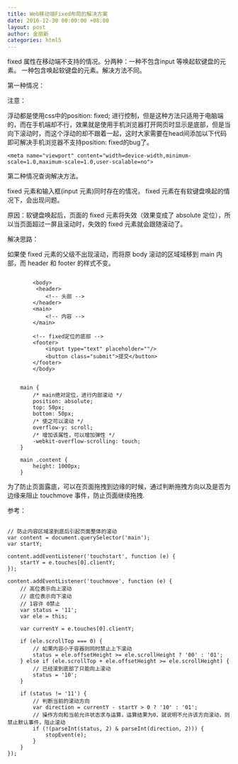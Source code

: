 ```yaml
---
title: Web移动端Fixed布局的解决方案
date: 2016-12-30 00:00:00 +08:00
layout: post
author: 金丽新
categories: html5
---
```


fixed 属性在移动端不支持的情况。分两种：一种不包含input  等唤起软键盘的元素。 一种包含唤起软键盘的元素。解决方法不同。

第一种情况：

 注意：

浮动都是使用css中的position: fixed; 进行控制，但是这种方法只适用于电脑端的，而在手机端却不行，效果就是使用手机浏览器打开网页时显示是底部，但是当向下滚动时，而这个浮动的却不跟着一起，这时大家需要在head间添加以下代码即可解决手机浏览器不支持position: fixed的bug了。

```
<meta name="viewport" content="width=device-width,minimum-scale=1.0,maximum-scale=1.0,user-scalable=no"> 
```


第二种情况查询解决方法。

 fixed 元素和输入框(input 元素)同时存在的情况， fixed 元素在有软键盘唤起的情况下，会出现问题。

原因：软键盘唤起后，页面的 fixed 元素将失效（效果变成了 absolute 定位），所以当页面超过一屏且滚动时，失效的 fixed 元素就会跟随滚动了。

解决思路：

如果使 fixed 元素的父级不出现滚动，而将原 body 滚动的区域域移到 main 内部，而 header 和 footer 的样式不变。

```

        <body>
         <header>
            <!-- 头部 -->
        </header>
        <main>
            <!-- 内容 -->
        </main>
            
        <!-- fixed定位的底部 -->
        <footer>
            <input type="text" placeholder=""/>
            <button class="submit">提交</button>
        </footer>
        </body>

```

```

    main {
        /* main绝对定位，进行内部滚动 */
        position: absolute;
        top: 50px;
        bottom: 50px;
        /* 使之可以滚动 */
        overflow-y: scroll;
        /* 增加该属性，可以增加弹性 */
        -webkit-overflow-scrolling: touch;
    }
    
    main .content {
        height: 1000px;
    }

```

为了防止页面露底，可以在页面拖拽到边缘的时候，通过判断拖拽方向以及是否为边缘来阻止 touchmove 事件，防止页面继续拖拽.

参考：

```

// 防止内容区域滚到底后引起页面整体的滚动
var content = document.querySelector('main');
var startY;

content.addEventListener('touchstart', function (e) {
    startY = e.touches[0].clientY;
});

content.addEventListener('touchmove', function (e) {
    // 高位表示向上滚动
    // 底位表示向下滚动
    // 1容许 0禁止
    var status = '11';
    var ele = this;

    var currentY = e.touches[0].clientY;

    if (ele.scrollTop === 0) {
        // 如果内容小于容器则同时禁止上下滚动
        status = ele.offsetHeight >= ele.scrollHeight ? '00' : '01';
    } else if (ele.scrollTop + ele.offsetHeight >= ele.scrollHeight) {
        // 已经滚到底部了只能向上滚动
        status = '10';
    }

    if (status != '11') {
        // 判断当前的滚动方向
        var direction = currentY - startY > 0 ? '10' : '01';
        // 操作方向和当前允许状态求与运算，运算结果为0，就说明不允许该方向滚动，则禁止默认事件，阻止滚动
        if (!(parseInt(status, 2) & parseInt(direction, 2))) {
            stopEvent(e);
        }
    }
});

```